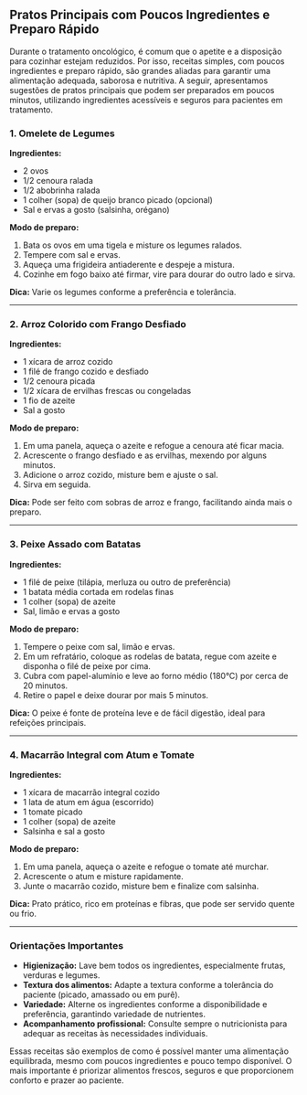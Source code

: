 
## Pratos Principais com Poucos Ingredientes e Preparo Rápido

Durante o tratamento oncológico, é comum que o apetite e a disposição para cozinhar estejam reduzidos. Por isso, receitas simples, com poucos ingredientes e preparo rápido, são grandes aliadas para garantir uma alimentação adequada, saborosa e nutritiva. A seguir, apresentamos sugestões de pratos principais que podem ser preparados em poucos minutos, utilizando ingredientes acessíveis e seguros para pacientes em tratamento.

### 1. Omelete de Legumes

**Ingredientes:**
- 2 ovos
- 1/2 cenoura ralada
- 1/2 abobrinha ralada
- 1 colher (sopa) de queijo branco picado (opcional)
- Sal e ervas a gosto (salsinha, orégano)

**Modo de preparo:**
1. Bata os ovos em uma tigela e misture os legumes ralados.
2. Tempere com sal e ervas.
3. Aqueça uma frigideira antiaderente e despeje a mistura.
4. Cozinhe em fogo baixo até firmar, vire para dourar do outro lado e sirva.

**Dica:** Varie os legumes conforme a preferência e tolerância.

---

### 2. Arroz Colorido com Frango Desfiado

**Ingredientes:**
- 1 xícara de arroz cozido
- 1 filé de frango cozido e desfiado
- 1/2 cenoura picada
- 1/2 xícara de ervilhas frescas ou congeladas
- 1 fio de azeite
- Sal a gosto

**Modo de preparo:**
1. Em uma panela, aqueça o azeite e refogue a cenoura até ficar macia.
2. Acrescente o frango desfiado e as ervilhas, mexendo por alguns minutos.
3. Adicione o arroz cozido, misture bem e ajuste o sal.
4. Sirva em seguida.

**Dica:** Pode ser feito com sobras de arroz e frango, facilitando ainda mais o preparo.

---

### 3. Peixe Assado com Batatas

**Ingredientes:**
- 1 filé de peixe (tilápia, merluza ou outro de preferência)
- 1 batata média cortada em rodelas finas
- 1 colher (sopa) de azeite
- Sal, limão e ervas a gosto

**Modo de preparo:**
1. Tempere o peixe com sal, limão e ervas.
2. Em um refratário, coloque as rodelas de batata, regue com azeite e disponha o filé de peixe por cima.
3. Cubra com papel-alumínio e leve ao forno médio (180°C) por cerca de 20 minutos.
4. Retire o papel e deixe dourar por mais 5 minutos.

**Dica:** O peixe é fonte de proteína leve e de fácil digestão, ideal para refeições principais.

---

### 4. Macarrão Integral com Atum e Tomate

**Ingredientes:**
- 1 xícara de macarrão integral cozido
- 1 lata de atum em água (escorrido)
- 1 tomate picado
- 1 colher (sopa) de azeite
- Salsinha e sal a gosto

**Modo de preparo:**
1. Em uma panela, aqueça o azeite e refogue o tomate até murchar.
2. Acrescente o atum e misture rapidamente.
3. Junte o macarrão cozido, misture bem e finalize com salsinha.

**Dica:** Prato prático, rico em proteínas e fibras, que pode ser servido quente ou frio.

---

### Orientações Importantes

- **Higienização:** Lave bem todos os ingredientes, especialmente frutas, verduras e legumes.
- **Textura dos alimentos:** Adapte a textura conforme a tolerância do paciente (picado, amassado ou em purê).
- **Variedade:** Alterne os ingredientes conforme a disponibilidade e preferência, garantindo variedade de nutrientes.
- **Acompanhamento profissional:** Consulte sempre o nutricionista para adequar as receitas às necessidades individuais.

Essas receitas são exemplos de como é possível manter uma alimentação equilibrada, mesmo com poucos ingredientes e pouco tempo disponível. O mais importante é priorizar alimentos frescos, seguros e que proporcionem conforto e prazer ao paciente.
```
